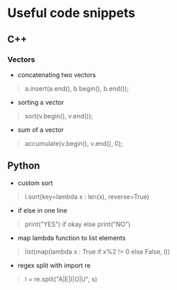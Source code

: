 # Useful code snippets

## C++

### Vectors

* concatenating two vectors
> a.insert(a.end(), b.begin(), b.end());

* sorting a vector
> sort(v.begin(), v.end()); 

* sum of a vector
> accumulate(v.begin(), v.end(), 0);

## Python

* custom sort
> l.sort(key=lambda x : len(x), reverse=True)

* if else in one line
> print("YES") if okay else print("NO")

* map lambda function to list elements
> list(map(lambda x : True if x%2 != 0 else False, l))

* regex split with import re
> l = re.split("A|E|I|O|U", s)
